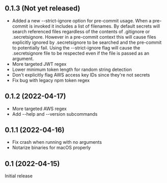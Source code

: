 ## 0.1.3 (Not yet released)

- Added a new --strict-ignore option for pre-commit usage. When a pre-commit is
  invoked it includes a list of filenames. By default secrets will search
  referenced files regardless of the contents of .gitignore or .secretsignore.
  However in a pre-commit context this will cause files explicitly ignored by
  .secretsignore to be searched and the pre-commit to potentially fail. Using
  the --strict-ignore flag will cause the .secretsignore file to be respected
  even if the file is passed as an argument.
- More targeted JWT regex
- Lower minimum token length for random string detection
- Don't explicitly flag AWS access key IDs since they're not secrets
- Fix bug with legacy npm token regex

## 0.1.2 (2022-04-17)

- More targeted AWS regex
- Add --help and --version subcommands

## 0.1.1 (2022-04-16)

- Fix crash when running with no arguments
- Notarize binaries for macOS properly

## 0.1 (2022-04-15)

Initial release

